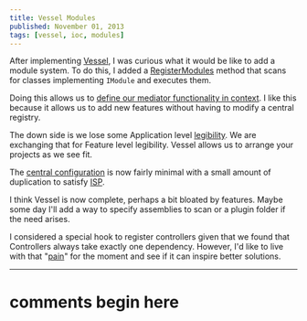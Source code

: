 ```yaml
---
title: Vessel Modules
published: November 01, 2013
tags: [vessel, ioc, modules]
---
```


After implementing [Vessel], I was curious what it would be like to add a module system. To do this, I added a [RegisterModules] method that scans for classes implementing `IModule` and executes them.

Doing this allows us to [define our mediator functionality in context][use module]. I like this because it allows us to add new features without having to modify a central registry.

The down side is we lose some Application level [legibility]. We are exchanging that for Feature level legibility. Vessel allows us to arrange your projects as we see fit. 

The [central configuration] is now fairly minimal with a small amount of duplication to satisfy [ISP].

I think Vessel is now complete, perhaps a bit bloated by features. Maybe some day I'll add a way to specify assemblies to scan or a plugin folder if the need arises.

I considered a special hook to register controllers given that we found that Controllers always take exactly one dependency. However, I'd like to live with that "[pain]" for the moment and see if it can inspire better solutions.

[Vessel]: /introducing-vessel
[RegisterModules]: https://github.com/kijanawoodard/Blog/blob/45887586ac446a628292fe1cd7b11673b9cc017d/src/Blog.Web/Infrastructure/Vessel.cs#L48
[use module]: https://github.com/kijanawoodard/Blog/blob/45887586ac446a628292fe1cd7b11673b9cc017d/src/Blog.Web/Actions/PostGet/PostGetController.cs#L16
[legibility]: https://www.ribbonfarm.com/2010/07/26/a-big-little-idea-called-legibility/
[central configuration]: https://github.com/kijanawoodard/Blog/blob/45887586ac446a628292fe1cd7b11673b9cc017d/src/Blog.Web/Initialization/VesselConfig.cs#L15
[isp]: https://en.wikipedia.org/wiki/Interface_segregation_principle
[pain]: https://github.com/kijanawoodard/Blog/blob/45887586ac446a628292fe1cd7b11673b9cc017d/src/Blog.Web/Actions/PostGet/PostGetController.cs#L16

---
# comments begin here

